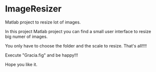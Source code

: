 # ImageResizer
Matlab project to resize lot of images.

In this project Matlab project you can find a small user interface to resize big numer of images.

You only have to choose the folder and the scale to resize. That's all!!!!

Execute "Gracia.fig" and be happy!!!

Hope you like it.
